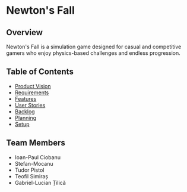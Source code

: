 # Newton's Fall

## Overview

Newton's Fall is a simulation game designed for casual and competitive gamers who enjoy physics-based challenges and endless progression.

## Table of Contents

- [Product Vision](./docs/ProductVision.md)
- [Requirements](./docs/Requirements.md)
- [Features](./docs/Features.md)
- [User Stories](./docs/UserStories.md)
- [Backlog](./docs/Backlog.md)
- [Planning](./docs/Planning.md)
- [Setup](./docs/Setup.md)

## Team Members

- Ioan-Paul Ciobanu
- Stefan-Mocanu
- Tudor Pistol
- Teofil Simiraș
- Gabriel-Lucian Țilică